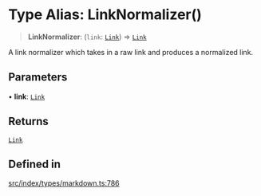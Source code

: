 # Type Alias: LinkNormalizer()

> **LinkNormalizer**: (`link`: [`Link`](../../expressions/classes/Link.md)) => [`Link`](../../expressions/classes/Link.md)

A link normalizer which takes in a raw link and produces a normalized link.

## Parameters

• **link**: [`Link`](../../expressions/classes/Link.md)

## Returns

[`Link`](../../expressions/classes/Link.md)

## Defined in

[src/index/types/markdown.ts:786](https://github.com/GamerGirlandCo/datacore/blob/73f36550e501eb29175b69b6a097ff3d4401efc7/src/index/types/markdown.ts#L786)
